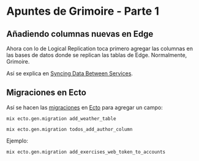 # Apuntes de Grimoire - Parte 1

## Añadiendo columnas nuevas en Edge

Ahora con lo de Logical Replication toca primero agregar las columnas en las bases de datos donde se replican las tablas de Edge. Normalmente, Grimoire.

Así se explica en [Syncing Data Between Services](https://www.notion.so/getluna/Syncing-Data-Between-Services-d8fe9a0902fc48598c567181a513de51#def49b59368d45bbad700b67f4291e94).


## Migraciones en Ecto

Así se hacen las [migraciones](https://hexdocs.pm/ecto_sql/Ecto.Migration.html#module-creating-your-first-migration) en [Ecto](https://stackoverflow.com/a/48495116/1407371) para agregar un campo:

    mix ecto.gen.migration add_weather_table
    
    mix ecto.gen.migration todos_add_author_column

Ejemplo:

    mix ecto.gen.migration add_exercises_web_token_to_accounts